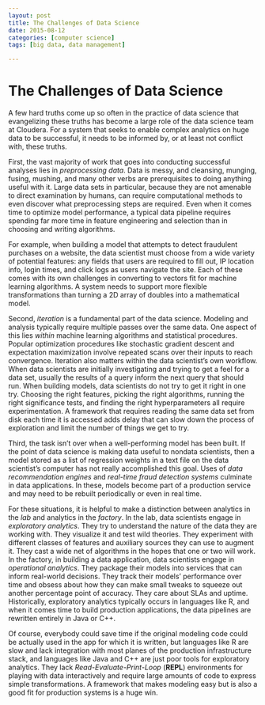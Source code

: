 ```yaml
---
layout: post
title: The Challenges of Data Science
date: 2015-08-12
categories: [computer science]
tags: [big data, data management]

---
```



# The Challenges of Data Science

A few hard truths come up so often in the practice of data science that evangelizing these truths has become a large role of the data science team at Cloudera. For a system that seeks to enable complex analytics on huge data to be successful, it needs to be informed by, or at least not conflict with, these truths.

First, the vast majority of work that goes into conducting successful analyses lies in *preprocessing data*. Data is messy, and cleansing, munging, fusing, mushing, and many other verbs are prerequisites to doing anything useful with it. Large data sets in particular, because they are not amenable to direct examination by humans, can require computational methods to even discover what preprocessing steps are required. Even when it comes time to optimize model performance, a typical data pipeline requires spending far more time in feature engineering and selection than in choosing and writing algorithms.

For example, when building a model that attempts to detect fraudulent purchases on a website, the data scientist must choose from a wide variety of potential features: any fields that users are required to fill out, IP location info, login times, and click logs as users navigate the site. Each of these comes with its own challenges in converting to vectors fit for machine learning algorithms. A system needs to support more flexible transformations than turning a 2D array of doubles into a mathematical model.

Second, *iteration* is a fundamental part of the data science. Modeling and analysis typically require multiple passes over the same data. One aspect of this lies *within* machine learning algorithms and statistical procedures. Popular optimization procedures like stochastic gradient descent and expectation maximization involve repeated scans over their inputs to reach convergence. Iteration also matters within the data scientist’s own workflow. When data scientists are initially investigating and trying to get a feel for a data set, usually the results of a query inform the next query that should run. When building models, data scientists do not try to get it right in one try. Choosing the right features, picking the right algorithms, running the right significance tests, and finding the right hyperparameters all require experimentation. A framework that requires reading the same data set from disk each time it is accessed adds delay that can slow down the process of exploration and limit the number of things we get to try.

Third, the task isn’t over when a well-performing model has been built. If the point of data science is making data useful to nondata scientists, then a model stored as a list of regression weights in a text file on the data scientist’s computer has not really accomplished this goal. Uses of *data recommendation engines* and *real-time fraud detection systems* culminate in data applications. In these, models become part of a production service and may need to be rebuilt periodically or even in real time.

For these situations, it is helpful to make a distinction between analytics in the *lab* and analytics in the *factory*. In the lab, data scientists engage in *exploratory analytics*. They try to understand the nature of the data they are working with. They visualize it and test wild theories. They experiment with different classes of features and auxiliary sources they can use to augment it. They cast a wide net of algorithms in the hopes that one or two will work. In the factory, in building a data application, data scientists engage in *operational analytics*. They package their models into services that can inform real-world decisions. They track their models’ performance over time and obsess about how they can make small tweaks to squeeze out another percentage point of accuracy. They care about SLAs and uptime. Historically, exploratory analytics typically occurs in languages like R, and when it comes time to build production applications, the data pipelines are rewritten entirely in Java or C++.

Of course, everybody could save time if the original modeling code could be actually used in the app for which it is written, but languages like R are slow and lack integration with most planes of the production infrastructure stack, and languages like Java and C++ are just poor tools for exploratory analytics. They lack *Read-Evaluate-Print-Loop* (**REPL**) environments for playing with data interactively and require large amounts of code to express simple transformations. A framework that makes modeling easy but is also a good fit for production systems is a huge win.